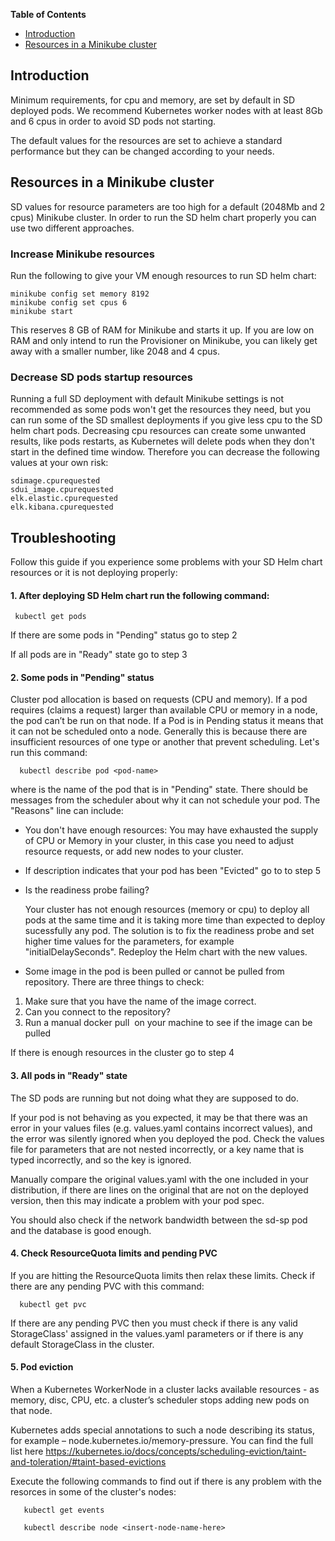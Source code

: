 
**Table of Contents**

- [Introduction](#introduction)
- [Resources in a Minikube cluster](#resources-in-a-minikube-cluster)


## Introduction
Minimum requirements, for cpu and memory, are set by default in SD deployed pods. We recommend Kubernetes worker nodes with at least 8Gb and 6 cpus in order to avoid SD pods not starting.

The default values for the resources are set to achieve a standard performance but they can be changed according to your needs.


## Resources in a Minikube cluster
SD values for resource parameters are too high for a default (2048Mb and 2 cpus)  Minikube cluster. In order to run the SD helm chart properly you can use two different approaches.


### Increase Minikube resources
Run the following to give your VM enough resources to run SD helm chart:

    minikube config set memory 8192
    minikube config set cpus 6
    minikube start

This reserves 8 GB of RAM for Minikube and starts it up. If you are low on RAM and only intend to run the Provisioner on Minikube, you can likely get away with a smaller number, like 2048 and 4 cpus.


### Decrease SD pods startup resources
Running a full SD deployment with default Minikube settings is not recommended as some pods won't get the resources they need, but you can run some of the SD smallest deployments if you give less cpu to the SD helm chart pods. Decreasing cpu resources can create some unwanted results, like pods restarts, as Kubernetes will delete pods when they don't start in the defined time window. Therefore you can decrease the following values at your own risk:

    sdimage.cpurequested
    sdui_image.cpurequested
    elk.elastic.cpurequested
    elk.kibana.cpurequested

    
## Troubleshooting


Follow this guide if you experience some problems with your SD Helm chart resources or it is not deploying properly:

#### 1. After deploying SD Helm chart run the following command:

     kubectl get pods

   If there are some pods in "Pending" status go to step 2
   
   If all pods are in "Ready" state go to step 3


#### 2. Some pods in "Pending" status 

   Cluster pod allocation is based on requests (CPU and memory). If a pod requires (claims a request) larger than available CPU or memory in a node, the pod can’t be run on that node. 
   If a Pod is in Pending status it means that it can not be scheduled onto a node. Generally this is because there are insufficient resources of one type or another that prevent scheduling. 
   Let's run this command:
   
      kubectl describe pod <pod-name>

   where <pod-name> is the name of the pod that is in "Pending" state. There should be messages from the scheduler about why it can not schedule your pod. 
   The "Reasons" line can include: 
   
  - You don't have enough resources: You may have exhausted the supply of CPU or Memory in your cluster, in this case you need to adjust resource requests, or add new nodes to your cluster. 
  
  - If description indicates that your pod has been "Evicted" go to to step 5  
      
   - Is the readiness probe failing?  
   
     Your cluster has not enough resources (memory or cpu) to deploy all pods at the same time and it is taking more time than expected to deploy sucessfully any pod. The solution is to fix the readiness probe and set higher time values for the parameters, for example "initialDelaySeconds". Redeploy the Helm chart with the new values.
         
  - Some image in the pod is been pulled or cannot be pulled from repository. There are three things to check:

   1. Make sure that you have the name of the image correct.
   2. Can you connect to the repository?
   3. Run a manual docker pull <image> on your machine to see if the image can be pulled

   If there is enough resources in the cluster go to step 4
   
#### 3. All pods in "Ready" state  

The SD pods are running but not doing what they are supposed to do.

If your pod is not behaving as you expected, it may be that there was an error in your values files (e.g. values.yaml contains incorrect values), and the error was silently ignored when you deployed the pod. Check the values file for parameters that are not nested incorrectly, or a key name that is typed incorrectly, and so the key is ignored. 

Manually compare the original values.yaml with the one included in your distribution, if there are lines on the original that are not on the deployed version, then this may indicate a problem with your pod spec.

You should also check if the network bandwidth between the sd-sp pod and the database is good enough.



#### 4. Check ResourceQuota limits and pending PVC

If you are hitting the ResourceQuota limits then relax these limits.
Check if there are any pending PVC with this command:
   
      kubectl get pvc
      
If there are any pending PVC then you must check if there is any valid StorageClass' assigned in the values.yaml parameters or if there is any default StorageClass in the cluster.
  
#### 5. Pod eviction

When a Kubernetes WorkerNode in a cluster lacks available resources - as memory, disc, CPU, etc. a cluster’s scheduler stops adding new pods on that node.

Kubernetes adds special annotations to such a node describing its status, for example – node.kubernetes.io/memory-pressure. You can find the full list here https://kubernetes.io/docs/concepts/scheduling-eviction/taint-and-toleration/#taint-based-evictions
 
   Execute the following commands to find out if there is any problem with the resorces in some of the cluster's nodes:
   
       kubectl get events
       
       kubectl describe node <insert-node-name-here>
       

  
    
